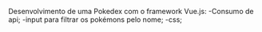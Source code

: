 Desenvolvimento de uma Pokedex com o framework Vue.js:
-Consumo de api;
-input para filtrar os pokémons pelo nome;
-css;

